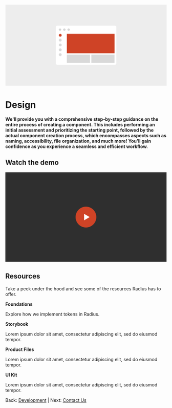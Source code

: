 ![Alternative Text](../assets/images/design.svg)

# Design

**We'll provide you with a comprehensive step-by-step guidance on the entire process of creating a component. This includes performing an initial assessment and prioritizing the starting point, followed by the actual component creation process, which encompasses aspects such as naming, accessibility, file organization, and much more! You’ll gain confidence as you experience a seamless and efficient workflow.**


## Watch the demo

![Alternative Text](../assets/images/demo-placeholder.svg)

## Resources

Take a peek under the hood and see some of the resources Radius has to offer.

**Foundations**

Explore how we implement tokens in Radius.

**Storybook**

Lorem ipsum dolor sit amet, consectetur adipiscing elit, sed do eiusmod tempor.

**Product Files**

Lorem ipsum dolor sit amet, consectetur adipiscing elit, sed do eiusmod tempor.

**UI Kit**

Lorem ipsum dolor sit amet, consectetur adipiscing elit, sed do eiusmod tempor.

Back: [Development](development.md) | Next: [Contact Us](contact-us.md)